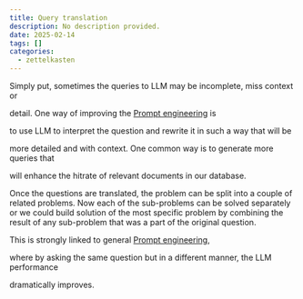 ```yaml
---
title: Query translation
description: No description provided.
date: 2025-02-14
tags: []
categories:
  - zettelkasten
---
```


Simply put, sometimes the queries to LLM may be incomplete, miss context or

detail. One way of improving the [Prompt engineering](Prompt%20engineering.md) is

to use LLM to interpret the question and rewrite it in such a way that will be

more detailed and with context. One common way is to generate more queries that

will enhance the hitrate of relevant documents in our database.

Once the questions are translated, the problem can be split into a couple of related problems. Now each of the sub-problems can be solved separately or we could build solution of the most specific problem by combining the result of any sub-problem that was a part of the original question.

This is strongly linked to general [Prompt engineering](Prompt%20engineering.md),

where by asking the same question but in a different manner, the LLM performance

dramatically improves.
